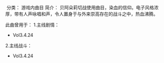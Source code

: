![]()
分类： 游戏内曲目
简介：
贝阿朵莉切战使用曲目，染血的信仰。电子风格浓厚，带有人声咏唱和声，令人置身于与外来崇高存在的战斗之中，热血沸腾。

此曲曾用于：
1.主线剧情：
 - Vol3.4.24

2.主线战斗：
 - Vol3.4.24
